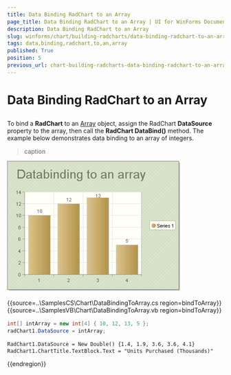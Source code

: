 ```yaml
---
title: Data Binding RadChart to an Array
page_title: Data Binding RadChart to an Array | UI for WinForms Documentation
description: Data Binding RadChart to an Array
slug: winforms/chart/building-radcharts/data-binding-radchart-to-an-array
tags: data,binding,radchart,to,an,array
published: True
position: 5
previous_url: chart-building-radcharts-data-binding-radchart-to-an-array
---
```


# Data Binding RadChart to an Array



## 

To bind a __RadChart__ to an [Array](http://msdn2.microsoft.com/en-us/library/system.array(VS.71).aspx) object, assign the RadChart __DataSource__ property to the array, then call the __RadChart DataBind()__ method. The example below demonstrates data binding to an array of integers.


>caption 

![chart-building-radcharts-data-binding-radchart-to-an-array 001](images/chart-building-radcharts-data-binding-radchart-to-an-array001.png)

{{source=..\SamplesCS\Chart\DataBindingToArray.cs region=bindToArray}} 
{{source=..\SamplesVB\Chart\DataBindingToArray.vb region=bindToArray}} 

````C#
int[] intArray = new int[4] { 10, 12, 13, 5 };
radChart1.DataSource = intArray;

````
````VB.NET
RadChart1.DataSource = New Double() {1.4, 1.9, 3.6, 3.6, 4.1}
RadChart1.ChartTitle.TextBlock.Text = "Units Purchased (Thousands)"

````

{{endregion}} 



